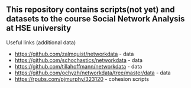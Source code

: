 ## This repository contains scripts(not yet) and datasets to the course Social Network Analysis at HSE university
Useful links (additional data)
* https://github.com/zalmquist/networkdata - data
* https://github.com/schochastics/networkdata - data
* https://github.com/tillahoffmann/networkdata - data
* https://github.com/ochyzh/networkdata/tree/master/data - data
* https://rpubs.com/pjmurphy/323120 - cohesion scripts
